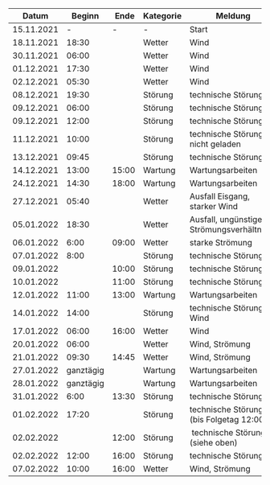 | Datum      | Beginn | Ende  | Kategorie | Meldung |
|------------|--------|-------|-----------|---------|
| 15.11.2021 | -	    | -     | -         | Start |
| 18.11.2021 | 18:30  |       | Wetter    | Wind |
| 30.11.2021 | 06:00  |       | Wetter    | Wind |
| 01.12.2021 | 17:30	|       | Wetter    | Wind |
| 02.12.2021 | 05:30	|       | Wetter    | Wind |
| 08.12.2021 | 19:30	|       | Störung   | technische Störung |
| 09.12.2021 | 06:00	|       | Störung   | technische Störung |
| 09.12.2021 | 12:00	|       | Störung   | technische Störung |
| 11.12.2021 | 10:00	|       | Störung   | technische Störung, nicht geladen |
| 13.12.2021 | 09:45	|       | Störung   | technische Störung |
| 14.12.2021 | 13:00	| 15:00 | Wartung   | Wartungsarbeiten |
| 24.12.2021 | 14:30  | 18:00 | Wartung   | Wartungsarbeiten |
| 27.12.2021 | 05:40	|       | Wetter    | Ausfall	Eisgang, starker Wind | 
| 05.01.2022 | 18:30	|       | Wetter    | Ausfall, ungünstige Strömungsverhältnisse | 
| 06.01.2022 | 6:00   | 09:00 | Wetter    | starke Strömung | 
| 07.01.2022 | 8:00   |       | Störung   | technische Störung |
| 09.01.2022 |        | 10:00 | Störung   | technische Störung |
| 10.01.2022 |        | 11:00 | Störung   | technische Störung |
| 12.01.2022 | 11:00  | 13:00 | Wartung   |	Wartungsarbeiten |
| 14.01.2022 | 14:00  |       | Störung   | technische Störung, Wind |
| 17.01.2022 | 06:00  | 16:00 | Wetter    | Wind |
| 20.01.2022 | 06:00  |       | Wetter    | Wind, Strömung |
| 21.01.2022 | 09:30  | 14:45 | Wetter    | Wind, Strömung |
| 27.01.2022 | ganztägig |    | Wartung   | Wartungsarbeiten |
| 28.01.2022 | ganztägig |    | Wartung   | Wartungsarbeiten |
| 31.01.2022 | 6:00   | 13:30	| Störung   | technische Störung |
| 01.02.2022 | 17:20  |       | Störung   | technische Störung (bis Folgetag 12:00) |
| 02.02.2022 |        | 12:00 | Störung   | technische Störung (siehe oben) |
| 02.02.2022 | 12:00  | 16:00 | Störung   | technische Störung |
| 07.02.2022 | 10:00  | 16:00 | Wetter    |	Wind, Strömung |

